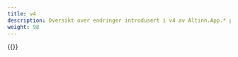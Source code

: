 ```yaml
---
title: v4
description: Oversikt over endringer introdusert i v4 av Altinn.App.* pakkene.
weight: 98
---
```


{{<children>}}